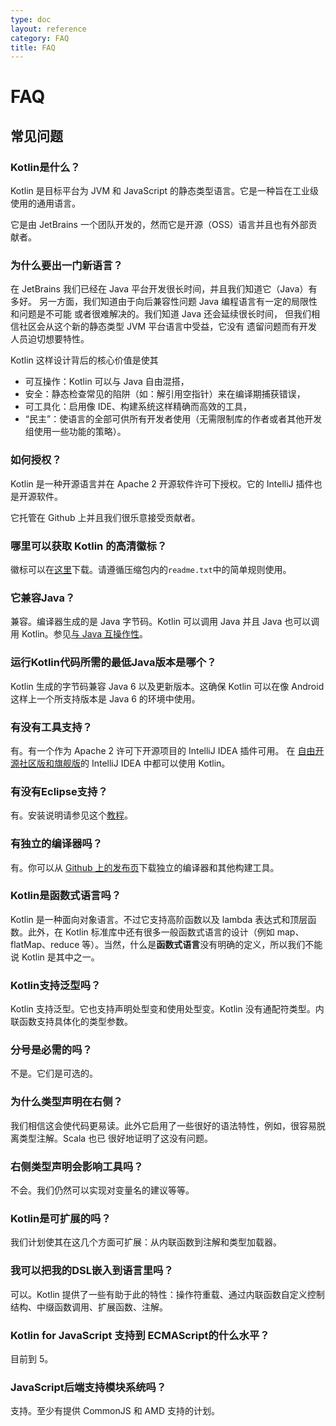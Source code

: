 ```yaml
---
type: doc
layout: reference
category: FAQ
title: FAQ
---
```


# FAQ

## 常见问题

### Kotlin是什么？

Kotlin 是目标平台为 JVM 和 JavaScript 的静态类型语言。它是一种旨在工业级使用的通用语言。

它是由 JetBrains 一个团队开发的，然而它是开源（OSS）语言并且也有外部贡献者。

### 为什么要出一门新语言？

在 JetBrains 我们已经在 Java 平台开发很长时间，并且我们知道它（Java）有多好。
另一方面，我们知道由于向后兼容性问题 Java 编程语言有一定的局限性和问题是不可能
或者很难解决的。我们知道 Java 还会延续很长时间，
但我们相信社区会从这个新的静态类型 JVM 平台语言中受益，它没有
遗留问题而有开发人员迫切想要特性。

Kotlin 这样设计背后的核心价值是使其

* 可互操作：Kotlin 可以与 Java 自由混搭，
* 安全：静态检查常见的陷阱（如：解引用空指针）来在编译期捕获错误，
* 可工具化：启用像 IDE、构建系统这样精确而高效的工具，
* “民主”：使语言的全部可供所有开发者使用（无需限制库的作者或者其他开发组使用一些功能的策略）。

### 如何授权？

Kotlin 是一种开源语言并在 Apache 2 开源软件许可下授权。它的 IntelliJ 插件也是开源软件。

它托管在 Github 上并且我们很乐意接受贡献者。

### 哪里可以获取 Kotlin 的高清徽标？

徽标可以在[这里](https://resources.jetbrains.com/storage/products/kotlin/docs/kotlin_logos.zip)下载。请遵循压缩包内的`readme.txt`中的简单规则使用。


### 它兼容Java？

兼容。编译器生成的是 Java 字节码。Kotlin 可以调用 Java 并且 Java 也可以调用 Kotlin。参见[与 Java 互操作性](java-interop.html)。

### 运行Kotlin代码所需的最低Java版本是哪个？

Kotlin 生成的字节码兼容 Java 6 以及更新版本。这确保 Kotlin 可以在像 Android 这样上一个所支持版本是 Java 6 的环境中使用。

### 有没有工具支持？

有。有一个作为 Apache 2 许可下开源项目的 IntelliJ IDEA 插件可用。 在
[自由开源社区版和旗舰版](http://www.jetbrains.com/idea/features/editions_comparison_matrix.html)的 IntelliJ IDEA 中都可以使用 Kotlin。

### 有没有Eclipse支持？

有。安装说明请参见这个[教程](/docs/tutorials/getting-started-eclipse.html)。

### 有独立的编译器吗？

有。你可以从 [Github 上的发布页]({{site.data.releases.latest.url}})下载独立的编译器和其他构建工具。

### Kotlin是函数式语言吗？

Kotlin 是一种面向对象语言。不过它支持高阶函数以及 lambda 表达式和顶层函数。此外，在
Kotlin 标准库中还有很多一般函数式语言的设计（例如 map、flatMap、reduce 等）。当然，什么是**函数式语言**没有明确的定义，所以我们不能说 Kotlin 是其中之一。

### Kotlin支持泛型吗？

Kotlin 支持泛型。它也支持声明处型变和使用处型变。Kotlin 没有通配符类型。内联函数支持具体化的类型参数。

### 分号是必需的吗？

不是。它们是可选的。

### 为什么类型声明在右侧？

我们相信这会使代码更易读。此外它启用了一些很好的语法特性，例如，很容易脱离类型注解。Scala 也已
很好地证明了这没有问题。

### 右侧类型声明会影响工具吗？

不会。我们仍然可以实现对变量名的建议等等。

### Kotlin是可扩展的吗？

我们计划使其在这几个方面可扩展：从内联函数到注解和类型加载器。

### 我可以把我的DSL嵌入到语言里吗？

可以。Kotlin 提供了一些有助于此的特性：操作符重载、通过内联函数自定义控制结构、中缀函数调用、扩展函数、注解。

### Kotlin for JavaScript 支持到 ECMAScript的什么水平？

目前到 5。

### JavaScript后端支持模块系统吗？

支持。至少有提供 CommonJS 和 AMD 支持的计划。
